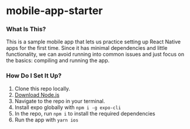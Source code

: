 # mobile-app-starter

### What Is This?
This is a sample mobile app that lets us practice setting up React Native apps for the first time. Since it has minimal dependencies and little functionality, we can avoid running into common issues and just focus on the basics: compiling and running the app.

### How Do I Set It Up?
1. Clone this repo locally.
2. [Download Node.js](https://nodejs.org/en/download/)
3. Navigate to the repo in your terminal.
4. Install expo globally with `npm i -g expo-cli`
5. In the repo, run `npm i` to install the required dependencies
6. Run the app with `yarn ios`
